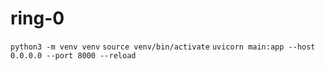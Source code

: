 # ring-0

`python3 -m venv venv`
`source venv/bin/activate`
`uvicorn main:app --host 0.0.0.0 --port 8000 --reload`